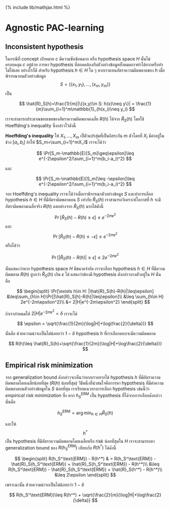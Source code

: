 {% include lib/mathjax.html %}
# Agnostic PAC-learning

## Inconsistent hypothesis

ในกรณีที่ concept เป้าหมาย $c$ มีความซับซ้อนมาก หรือ hypothesis space $H$ นั้นไม่ครอบคลุม $c$ อยู่ด้วย การหา hypothesis ที่สอดคล้องกับตัวอย่างข้อมูลทั้งหมดอาจทำได้ยากหรือทำไม่ได้เลย อย่างไรก็ดี สำหรับ hypothesis $h\in H$ ใด ๆ หากเราแทนอัตราความผิดพลาดของ $h$ เมื่อพิจารณาบนตัวอย่างข้อมูล $$S=\{(x_1,y_1),\dots,(x_m,y_m)\}$$ เป็น

$$
\hat{R}_S(h)=\frac{1}{m}|\{(x,y)\in S: h(x)\neq y\}| = \frac{1}{m}\sum_{i=1}^m\mathbb{1}_{h(x_i)\neq y_i}
$$

เราจะสามารถประมาณขอบเขตของอัตราความผิดพลาดเฉลี่ย $R(h)$ ได้จาก $\hat{R}_S(h)$ โดยใช้ Hoeffding's inequality ซึ่งกล่าวไว้ดังนี้

**Hoeffding's inequality**
ให้ $X_1,\dots,X_m$ เป็ตัวแปรสุ่มที่เป็นอิสระกัน $m$ ตัวโดยที่ $X_i$ มีค่าอยู่ในช่วง $[a_i,b_i]$ ถ้าให้ $S_m=\sum_{i=1}^mX_i$ เราจะได้ว่า

$$
\Pr[S_m-\mathbb{E}[S_m]\geq\epsilon]\leq e^{-2\epsilon^2/\sum_{i=1}^m(b_i-a_i)^2}
$$

และ

$$
\Pr[S_m-\mathbb{E}[S_m]\leq -\epsilon]\leq e^{-2\epsilon^2/\sum_{i=1}^m(b_i-a_i)^2}
$$

จาก Hoeffding's inequality เราจะได้ว่าเมื่อเราพิจารณาตัวอย่างข้อมูล $S$ และทำการเลือก hypothesis $h\in H$ ที่มีอัตราผิดพลาดบน $S$ เท่ากับ $\hat{R}_S(h)$ เราสามารถวิเคราะห์โอกาสที่ $h$ จะมีอัตราผิดพลาดเฉลี่ยจริง $R(h)$ แตกต่างจาก $\hat{R}_S(h)$ มากได้ดังนี้
$$
\Pr[\hat{R}_S(h)-R(h)\geq\epsilon]\leq e^{-2m\epsilon^2}
$$
และ
$$
\Pr[\hat{R}_S(h)-R(h)\leq -\epsilon]\leq e^{-2m\epsilon^2}
$$
หรือได้ว่า

$$
\Pr[|\hat{R}_S(h)-R(h)|\geq \epsilon]\leq 2e^{-2m\epsilon^2}
$$

นั่นแสดงว่าหาก hypothesis space $H$ มีขนาดจำกัด เราจะเลือก hypothesis $h\in H$ ที่มีความผิดพลาด $R(h)$ สูงกว่า $\hat{R}_S(h)$ เกิน $\epsilon$ ได้ แสดงว่าต้องมี hypothesis ดังกล่าวบางตัวอยู่ใน $H$ นั่นคือ

$$
\begin{split}
\Pr[\exists h\in H: |\hat{R}_S(h)-R(h)|\leq\epsilon] &\leq\sum_{h\in H}\Pr[|\hat{R}_S(h)-R(h)|\leq\epsilon]\\
&\leq \sum_{h\in H} 2e^{-2m\epsilon^2}\\
&= 2|H|e^{-2m\epsilon^2}
\end{split}
$$

ถ้าเรากำหนดให้ 
$2|H|e^{-2m\epsilon^2}=\delta$ 
เราจะได้ 

$$
\epsilon = \sqrt{\frac{1}{2m}(\log|H|+\log\frac{2}{\delta})}
$$

นั่นคือ ด้วยความน่าจะเป็นไม่น้อยกว่า $1-\delta$ hypothesis $h$ ที่เราเลือกตอบจะมีความผิดพลาด

$$
R(h)\leq \hat{R}_S(h)+\sqrt{\frac{1}{2m}(\log|H|+\log\frac{2}{\delta})}
$$

## Empirical risk minimization
จาก generalization bound ดังกล่าวจะเห็นว่าหากเราอยากได้ hypothesis $h$ ที่มีอัตราความผิดพลาดโดยเฉลี่ยน้อยที่สุด ($R(h)$ น้อยที่สุด)
วิธีหนึ่งที่น่าสนใจคือการหา hypothesis ที่มีค่าความผิดพลาดบนตัวอย่างข้อมูลใน $S$ น้อยที่สุด เราเรียกแนวทางการเลือก hypothesis เช่นนี้ว่า _empirical risk minimization_ ซึ่ง หาก $h_S^\text{ERM}$ เป็น hypothesis ที่ได้จากการเลือกดังกล่าว นั่นคือ

$$
h_S^\text{ERM}=\arg\min_{h\in H}\hat{R}_S(h)
$$

และให้ $$h^*$$ เป็น hypothesis ที่มีอัตราความผิดพลาดโดยเฉลี่ยหรือ risk น้อยที่สุดใน $H$ เราจะสามารถหา generalization bound ของ $R(h_S^\text{ERM})$ เทียบกับ $R(h^*)$ ได้ดังนี้

$$
\begin{split}
R(h_S^\text{ERM}) - R(h^*) & = R(h_S^\text{ERM}) - \hat{R}_S(h_S^\text{ERM}) + \hat{R}_S(h_S^\text{ERM}) - R(h^*)\\
&\leq R(h_S^\text{ERM}) - \hat{R}_S(h_S^\text{ERM}) + \hat{R}_S(h^*) - R(h^*)\\
&\leq 2\epsilon
\end{split}
$$

เพราะฉะนั้น ด้วยความน่าจะเป็นไม่น้อยกว่า $1-\delta$

$$
R(h_S^\text{ERM})\leq R(h^*) + \sqrt{\frac{2}{m}(\log|H|+\log\frac{2}{\delta}}
$$
